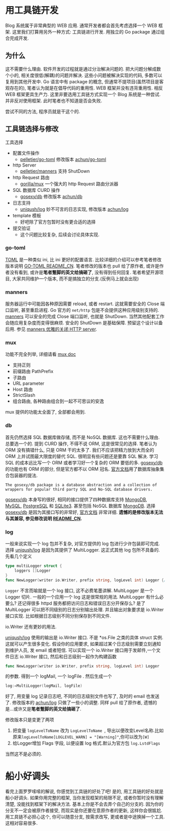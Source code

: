 用工具链开发
============
Blog 系统属于非常典型的 WEB 应用. 通常开发者都会首先考虑选择一个 WEB 框架.
这里我们打算用另外一种方式: 工具链进行开发. 用独立的 Go package 通过组合完成开发.

为什么
-----
这不需要什么理由. 软件开发的过程就是通过分治解决问题的. 把大问题分解成数个小的, 相关度很低(解耦)的问题并解决. 这些小问题被解决实现的代码, 多数可以复用到其他开发中. Go 语言中有 package 的概念, 但通常不提项目(虽然项目是客观存在的), 笔者认为就是在倡导代码的重用性. WEB 框架并没有违背重用性. 相反 WEB 框架更具生产力. 这里非要选用工具链方式实现一个 Blog 系统是一种尝试. 并非反对使用框架. 此时笔者也不知道是否会失败.

尝试不同的方法, 程序员就是干这个的.

工具链选择与修改
--------------
工具选择

* 配置文件操作
	- [pelletier/go-toml][0] 修改版本 [achun/go-toml][1]
* http Server
	- [pelletier/manners][4] 支持 ShutDown
* http Request 路由
	- [gorilla/mux][6] 一个强大的 http Request 路由分派器
* SQL 数据库 CURD 操作
	- [gosexy/db][9] 修改版本 [achun/db][10]
* 日志支持
	- [uniqush/log][17] 妙不可言的日志实现, 修改版本 [achun/log][18]
* template 模板
	- 好吧除了官方包暂时没有更合适的选择
* 提交验证
	- 这个问题比较复杂, 后续会讨论具体实现.

### go-toml
[TOML][2] 是一种类似 ini, 比 ini 更好的配置语言. 比较详细的介绍可以参考笔者修改版本说明 [GO-TOML README_CN][3].
笔者修改的版本也 pull 给了原作者, 或许是作者没有看到, 或许是**笔者蹩脚的英文给搞砸了**, 没有得到任何回复.
笔者希望开源项目, 大家共同维护一个版本, 而不是搞独立的分支.(反例马上就会出现)

### manners
服务器运行中可能因各种原因需要 reload, 或者 restart. 这就需要安全的 Close 端口监听, 甚至重启进程.
Go 官方的 `net/http` 包是不会提供这种应用级别支持的. [manners][4] 可以安全的完成 Close 端口监听, 也就是 ShutDown. 当然其他配套工作会随应用复杂度而变得很麻烦. 安全的 ShutDown 是基础保障. 预留这个设计以备后用. 参见 [manners 优雅的关闭 HTTP server][5].

### mux

功能不完全列举, 详细请看 [mux doc][8]

* 支持正则
* 前缀路由 PathPrefix
* 子路由
* URL parameter
* Host 路由
* StrictSlash
* 组合路由, 各种路由组合到一起不可思议的安逸

mux 提供的功能太全面了, 全部都会用到.

### db
首先仍然选择 SQL 数据库做存储, 而不是 NoSQL 数据库. 这也不需要什么理由. 总要选一个的.
提到 CURD 操作, 不得不说 ORM, 这是很常见的选择. 笔者认为 ORM 没有搞错什么, 只是 ORM 干的太多了. 我们不应该把精力放到大而全的 ORM 上并试图最大限度的替代 SQL. 很明显有些问题还是要靠 SQL 解决. 学习 SQL 的成本远比写一个 ORM 或者学习好一个复杂的 ORM 要低的多.
[gosexy/db][9] 的功能也有 ORM 的部分, 但是官方都不以 ORM 冠名.
[官方文档][16]用了数据库抽象集合包装器的提法.

```
The gosexy/db package is a database abstraction and a collection of wrappers for popular third party SQL and No-SQL database drivers.
```

[gosexy/db][9] 本身写的很好, 相同的接口提供了四种数据库支持 [MongoDB][11], [MySQL][12], [PostgreSQL][13] 和 [SQLite3][14]. 甚至包括 NoSQL 数据库 [MongoDB][11].
选择 [gosexy/db][9] 是因为其接口写的非常好, [官方文档][16] 非常详细.
**遗憾的是修改版本无法与其兼容, 参见修改说明 [README_CN][15].**

### log
一般来说实现一个 log 包并不复杂, 对官方提供的 log 包进行少许包装即可完成. 选择 [uniqush/log][17] 是因为其提供了 MultiLogger. 这正式其他 log 包所不具备的. 先看几个定义
```go
type multiLogger struct {
    loggers []Logger
}
func NewLogger(writer io.Writer, prefix string, logLevel int) Logger {/*...*/}
```
`Logger` 不言而喻就是一个 log 接口, 这不必费笔墨讲解. MultiLogger 是一个 Logger 切片. 一般的一个应用一个 log 这是很常规的用法. MultiLogger 有什么必要么? 还记得很多 httpd 服务都把访问日志和错误日志分开保存么?
是了 MultiLogger 可以把不同级别的日志分别输出处理. 并且输出对象要求是 io.Writer 接口实现. 比如根据日志级别不同分别保存到不同文件. 

io.Writer 还有更妙的用法.

[uniqush/log][17] 使用的输出是 io.Writer 接口. 不是 *os.File 之类的具体 struct 实例. 这就可以产生很多变化.
假设你的应用要求, 如果超过某个日志级别需要立刻通知到维护人员, 发 email 或者短信. 可以实现一个 io.Writer 接口用于发邮件,一个文件日志 io.Writer 接口, 然后和日志级别一起作为构建函数
```go
func NewLogger(writer io.Writer, prefix string, logLevel int) Logger
```
的参数. 得到一个 logMail, 一个 logFile . 然后生成一个
```go
log:=MultiLogger(logMail, logFile)
```
好了, 用变量 log 记录日志吧, 不同的日志级别文件也写了, 及时的 email 也发送了.
修改版本的 [achun/log][18] 只做了一些小的调整. 同样 pull 给了原作者, 遗憾的是...或许又是**笔者蹩脚的英文给搞砸了**. 

修改版本只是变更了两项

1. 把变量 `logLevelToName` 改为 `LogLevelToName `, 导出以便改变Level名称.比如原来`logLevelToName[LOGLEVEL_WARN] = "[Warning]"`,你可以改为`[W]`
2. 给Logger增加 Flags 字段, 以便设置 log 格式.默认为官方包 `log.LstdFlags`

当然这不是必须的.

船小好调头
=========
看完上面罗罗嗦嗦的解说, 你感觉到工具链的好处了吧! 是的, 用工具链的好处就是船小好调头. 如果你用完整的框架, 当你发现框架的局限不足, 或者你暂时没有理解清楚, 没能找到框架下的解决方法. 基本上你是不会去弄个自己的分支的. 因为你的分支不一定会被原作者接受, 而现实是你还要在意原作者的更新, 这样你会很尴尬. 用工具链不必担心这个, 你可以随意分支, 按需求改写, 更或者是中途换掉一个工具. 这相对容易很多.

[0]: https://github.com/pelletier/go-toml
[1]: https://github.com/achun/go-toml
[2]: https://github.com/mojombo/toml
[3]: https://github.com/achun/go-toml/blob/master/README_CN.md
[4]: https://github.com/braintree/manners
[5]: http://my.oschina.net/achun/blog/150211
[6]: http://my.oschina.net/achun/blog/149518#OSC_h2_4
[7]: https://github.com/gorilla/mux
[8]: http://www.gorillatoolkit.org/pkg/mux
[9]: https://github.com/gosexy/db
[10]: https://github.com/achun/db
[11]: http://mongodb.org
[12]: http://mysql.com
[13]: http://postgresql.org
[14]: http://sqlite.com
[15]: https://github.com/achun/db/blob/github/README_CN.md
[16]: https://menteslibres.net/gosexy/db
[17]: https://github.com/uniqush/log
[18]: https://github.com/achun/log